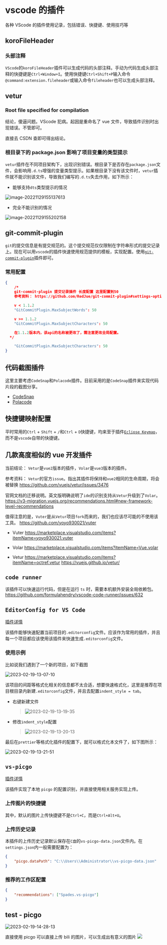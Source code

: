 # vscode 的插件

各种 VScode 的插件使用记录，包括错误、快捷键、使用技巧等

## koroFileHeader

### 头部注释

`VScode`的`koroFileHeader`插件可以生成代码的头部注释。手动为代码生成头部注释的快捷键是`Ctrl+Window+I`。使用快捷键`Ctrl+Shift+P`输入命令`@command:extension.fileheader`或输入命令`fileheader`也可以生成头部注释。

## vetur

### Root file specified for compilation

结论，傻逼问题。VScode 犯病。起因是重命名了 vue 文件，导致插件识别时出现错误。不管即可。

直接去 CSDN 查即可得出结论。

### 根目录下的 package.json 影响了项目变量的类型提示

`vetur`插件在不同项目架构下，出现识别错误。根目录下是否存在`package.json`文件，会影响用`.d.ts`增强的变量类型提示。如果根目录下没有该文件时，`vetur`插件就不能识别该文件，导致我们编写的`.d.ts`失去作用，如下所示：

- 能够支持`dts`类型提示的情况

![image-20221129155137613](https://raw.githubusercontent.com/RuanZhongNan/img-store/main/img/image-20221129155137613.png)

- 完全不能识别的情况

![image-20221129155202158](https://raw.githubusercontent.com/RuanZhongNan/img-store/main/img/image-20221129155202158.png)

## git-commit-plugin

`git`的提交信息是有提交规范的。这个提交规范仅仅限制在字符串形式的提交记录上。现在可以用`vscode`的插件快速使用规范提供的模板，实现配置。使用[`git-commit-plugin`](https://marketplace.visualstudio.com/items?itemName=redjue.git-commit-plugin)插件即可。

### 常用配置

```json
{
	/*
    git-commit-plugin 提交记录插件 长度配置 这里配置到50
    参考资料： https://github.com/RedJue/git-commit-plugin#settings-options

    v < 1.1.2
    "GitCommitPlugin.MaxSubjectWords": 50

    v >= 1.1.2
    "GitCommitPlugin.MaxSubjectCharacters": 50

    在1.1.2版本内，该api的名称被更改了，需注意更改全局配置。
  */

	"GitCommitPlugin.MaxSubjectCharacters": 50
}
```

## 代码截图插件

这里主要考虑`CodeSnap`和`Polacode`插件。目前采用的是`CodeSnap`插件来实现代码片段的截图分享。

- [CodeSnap](https://marketplace.visualstudio.com/items?itemName=adpyke.codesnap)
- [Polacode](https://marketplace.visualstudio.com/items?itemName=pnp.polacode)

## 快捷键映射配置

平时常用的`Ctrl` + `Shift` + `/`和`Ctrl` + `D`快捷键，均来至于插件[`Eclipse Keymap`](https://marketplace.visualstudio.com/items?itemName=alphabotsec.vscode-eclipse-keybindings)，而不是`vscode`自带的快捷键。

## 几款高度相似的 vue 开发插件

当前结论：
`Vetur`是`vue2`版本的插件，`Volar`是`vue3`版本的插件。

参考资料：
`Vetur`的官方`issue`。指出其插件将保持和`vue2`相同的生命周期，将会被替换
https://github.com/vuejs/vetur/issues/3476

官网文档的迁移说明。英文版明确说明了`ide`的识别支持从`Vetur`升级到了`Volar`。
https://v3-migration.vuejs.org/recommendations.html#new-framework-level-recommendations

值得注意的是，`Vuter`是从`Vetur`项目`fork`而来的，我们也应该尽可能的不使用该工具。
https://github.com/yoyo930021/vuter

- Vuter
  https://marketplace.visualstudio.com/items?itemName=yoyo930021.vuter

- Volar
  https://marketplace.visualstudio.com/items?itemName=Vue.volar

- Vetur
  https://marketplace.visualstudio.com/items?itemName=octref.vetur
  https://vuejs.github.io/vetur/

## `code runner`

该插件可以快速运行代码，但是在运行 `ts` 时，需要本机额外安装全局依赖包。
https://github.com/formulahendry/vscode-code-runner/issues/632

## `EditorConfig for VS Code`

[插件详情](https://marketplace.visualstudio.com/items?itemName=EditorConfig.EditorConfig)

该插件能够快速配置当前项目的`.editorconfig`文件。应该作为常用的插件，并且每一个项目都应该使用该插件来快速生成`.editorconfig`文件。

### 使用示例

比如说我们遇到了一个新的项目，如下截图

![2023-02-19-13-07-10](https://raw.githubusercontent.com/RuanZhongNan/img-store/main/img/2023-02-19-13-07-10.png)

该项目的间距等格式化相关的信息都不太合适，想要快速格式化，这里是推荐在项目根目录内新建`.editorconfig`文件，并且去配置`indent_style = tab`。

- 右键新建文件
  > ![2023-02-19-13-19-35](https://raw.githubusercontent.com/RuanZhongNan/img-store/main/img/2023-02-19-13-19-35.png)
- 修改`indent_style`配置
  > ![2023-02-19-13-20-13](https://raw.githubusercontent.com/RuanZhongNan/img-store/main/img/2023-02-19-13-20-13.png)

最后在`prettier`等格式化插件的配置下，就可以格式化本文件了，如下图所示：

![2023-02-19-13-21-51](https://raw.githubusercontent.com/RuanZhongNan/img-store/main/img/2023-02-19-13-21-51.png)

## `vs-picgo`

[插件详情](https://marketplace.visualstudio.com/items?itemName=Spades.vs-picgo)

该插件实现了本地 `picgo` 的配置识别，并直接使用相关服务实现上传。

### 上传图片的快捷键

其中，默认的图片上传快捷键不是`Ctrl+C`，而是`Ctrl+Alt+U`。

### 上传历史记录

本插件的上传历史记录默认保存在`C盘`的`vs-picgo-data.json`文件内。在`settings.json`内一般需要配置为：

```json
{
	"picgo.dataPath": "C:\\Users\\Administrator\\vs-picgo-data.json"
}
```

### 推荐的工作区配置

```json
{
	"recommendations": ["Spades.vs-picgo"]
}
```

## test - picgo

![2023-02-19-14-28-13](https://raw.githubusercontent.com/RuanZhongNan/img-store/main/img/2023-02-19-14-28-13.png)

直接使用 picgo 可以直接上传 bili 的图片，可以生成出有意义的图片
![](https://article.biliimg.com/bfs/article/2731e1bc7389c6133f9363c84a9cdb282c2a277a.png)
